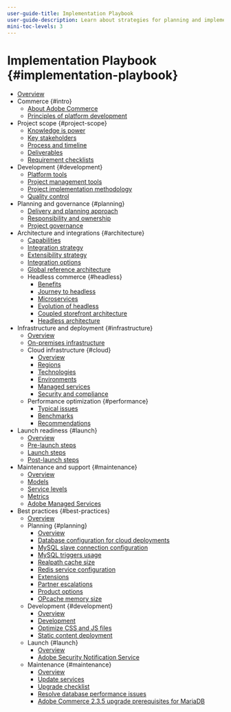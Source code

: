 ```yaml
---
user-guide-title: Implementation Playbook
user-guide-description: Learn about strategies for planning and implementing a successful Adobe Commerce site.
mini-toc-levels: 3
---
```


# Implementation Playbook {#implementation-playbook}

- [Overview](overview.md)
- Commerce {#intro}
  - [About Adobe Commerce](intro/about-commerce.md)
  - [Principles of platform development](intro/platform-development.md)
- Project scope {#project-scope}
  - [Knowledge is power](project-scope/knowledge.md)
  - [Key stakeholders](project-scope/key-stakeholders.md)
  - [Process and timeline](project-scope/process-timeline.md)
  - [Deliverables](project-scope/deliverables.md)
  - [Requirement checklists](project-scope/requirement-checklists.md)
- Development {#development}
  - [Platform tools](development/platform-tools.md)
  - [Project management tools](development/project-management-tools.md)
  - [Project implementation methodology](development/delivery.md)
  - [Quality control](development/quality-control.md)
- Planning and governance {#planning}
  - [Delivery and planning approach](planning/delivery.md)
  - [Responsibility and ownership](planning/ownership.md)
  - [Project governance](planning/governance.md)
- Architecture and integrations {#architecture}
  - [Capabilities](architecture/capabilities.md)
  - [Integration strategy](architecture/integration-strategy.md)
  - [Extensibility strategy](architecture/extensibility-strategy.md)
  - [Integration options](architecture/integration-options.md)
  - [Global reference architecture](architecture/global-reference.md)
  - Headless commerce {#headless}
    - [Benefits](architecture/headless/benefits.md)
    - [Journey to headless](architecture/headless/journey-to-headless.md)
    - [Microservices](architecture/headless/microservices.md)
    - [Evolution of headless](architecture/headless/evolution.md)
    - [Coupled storefront architecture](architecture/headless/legacy-storefront.md)
    - [Headless architecture](architecture/headless/adobe-commerce.md)
- Infrastructure and deployment {#infrastructure}
  - [Overview](infrastructure/overview.md)
  - [On-premises infrastructure](infrastructure/on-premises.md)
  - Cloud infrastructure {#cloud}
    - [Overview](infrastructure/cloud/overview.md)
    - [Regions](infrastructure/cloud/regions.md)
    - [Technologies](infrastructure/cloud/technology.md)
    - [Environments](infrastructure/cloud/environments.md)
    - [Managed services](infrastructure/cloud/managed-services.md)
    - [Security and compliance](infrastructure/cloud/security.md)
  - Performance optimization {#performance}
    - [Typical issues](infrastructure/performance/optimization.md)
    - [Benchmarks](infrastructure/performance/benchmarks.md)
    - [Recommendations](infrastructure/performance/recommendations.md)
- Launch readiness {#launch}
  - [Overview](launch/overview.md)
  - [Pre-launch steps](launch/pre-launch-steps.md)
  - [Launch steps](launch/launch-steps.md)
  - [Post-launch steps](launch/post-launch-steps.md)
- Maintenance and support {#maintenance}
  - [Overview](maintenance/overview.md)
  - [Models](maintenance/models.md)
  - [Service levels](maintenance/service-level-agreements.md)
  - [Metrics](maintenance/metrics.md)
  - [Adobe Managed Services](maintenance/adobe-managed-services.md)
- Best practices {#best-practices}
  - [Overview](best-practices/phases.md)
  - Planning {#planning}
    - [Overview](best-practices/planning/overview.md)
    - [Database configuration for cloud deployments​](best-practices/planning/database-on-cloud.md)
    - [MySQL slave connection configuration​](best-practices/planning/configure-mysql-slave-connection-on-cloud.md)
    - [MySQL triggers usage](best-practices/planning/mysql-triggers-usage.md)
    - [Realpath cache size](best-practices/planning/realpath-cache-size.md)
    - [Redis service configuration](best-practices/planning/redis-service-configuration.md)
    - [Extensions](best-practices/planning/extensions.md)
    - [Partner escalations](best-practices/planning/partner-escalation.md)
    - [Product options](best-practices/planning/product-options.md)
    - [OPcache memory size](best-practices/planning/opcache-memory-size.md)
  - Development {#development}
    - [Overview](best-practices/development/overview.md)
    - [Development](best-practices/development/troubleshooting.md)
    - [Optimize CSS and JS files](best-practices/development/optimize-css-js-files.md)
    - [Static content deployment](best-practices/development/static-content-deployment.md)
  - Launch {#launch}
    - [Overview](best-practices/launch/overview.md)
    - [Adobe Security Notification Service](best-practices/launch/security-notification-service.md)
  - Maintenance {#maintenance} 
    - [Overview](best-practices/maintenance/overview.md)
    - [Update services](best-practices/maintenance/update-services.md)
    - [Upgrade checklist](best-practices/maintenance/upgrade-checklist.md)
    - [Resolve database performance issues​](best-practices/maintenance/resolve-database-performance-issues.md)
    - [Adobe Commerce 2.3.5 upgrade prerequisites for MariaDB​](best-practices/maintenance/commerce-235-upgrade-prerequisites-mariadb.md)
